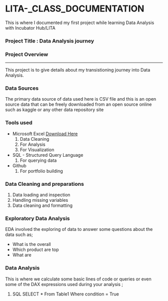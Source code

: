 # LITA-_CLASS_DOCUMENTATION
This is where I documented my first project while learning Data Analysis with Incubator Hub/LITA
### Project Title : Data Analysis journey

### Project Overview
---
This project is to give details about my transistioning journey into Data Analysis.

### Data Sources
The primary data source of data used here is CSV file and this is an open source data that can be freely downloaded from an open source online such as kaggle or any other data repository site 

### Tools used 
- Microsoft Excel  [Download Here](https://wwwmicrosoft.com)
    1. Data Cleaning
    2. For Analysis 
    3. For Visualization
- SQL - Structured Query Language 
    1. For querying data
- Github 
   1. For portfolio building 

### Data Cleaning and preparations
   1. Data loading and inspection
   2. Handling missing variables
   3. Data cleaning and formatting

### Exploratory Data Analysis
EDA involved the exploring of data to answer some questions about the data such as; 
- What is the overall
- Which product are top
- What are

### Data Analysis
This is where we calculate some basic lines of code or queries or even some of the DAX expressions used during your analysis ;

1. SQL
SELECT * From Table1
Where condition = True

